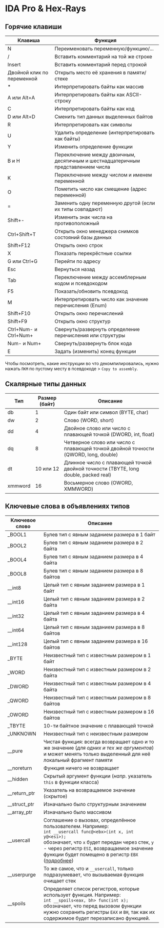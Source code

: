 # IDA Pro & Hex-Rays

## Горячие клавиши

| Клавиша                    | Функция                                                      |
| -------------------------- | ------------------------------------------------------------ |
| N                          | Переименовать переменную/функцию/...                         |
| /                          | Вставить комментарий на той же строке                        |
| Insert                     | Вставить комментарий перед строкой                           |
| Двойной клик по переменной | Открыть место её хранения в памяти/стеке                     |
| *                          | Интерпретировать байты как массив                            |
| A или Alt+A                | Интерпретировать байты как ASCII-строку                      |
| C                          | Интерпретировать байты как код                               |
| D или Alt+D                | Сменить тип данных выделенных байтов                         |
| R                          | Интерпретировать как символы                                 |
| U                          | Удалить определение (интерпретировать как байты)             |
| Y                          | Изменить определение функции                                 |
| B и H                      | Переключение между двоичным, десятичным и шестнадцатеричным представлением числа |
| K                          | Переключение между числом и именем переменной                |
| O                          | Пометить число как смещение (адрес переменной)               |
| =                          | Заменить одну переменную другой (если их типы совпадают)     |
| Shift+-                    | Изменить знак числа на противоположный                       |
| Ctrl+Shift+T               | Открыть окно менеджера снимков состояний базы данных         |
| Shift+F12                  | Открыть окно строк                                           |
| X                          | Показать перекрёстные ссылки                                 |
| G или Ctrl+G               | Перейти по адресу                                            |
| Esc                        | Вернуться назад                                              |
| Tab                        | Переключение между ассемблерным кодом и псевдокодом          |
| F5                         | Показать/обновить псевдокод                                  |
| M                          | Интерпретировать число как значение перечисления (Enum)      |
| Shift+F10                  | Открыть окно перечислений                                    |
| Shift+F9                   | Открыть окно структур                                        |
| Ctrl+Num- и Ctrl+Num+      | Свернуть/развернуть определение перечисления или структуры   |
| Num- и Num+                | Свернуть/развернуть блок кода                                |
| E                          | Задать (изменить) конец функции                              |

Чтобы посмотреть, какие инструкции во что декомпилировались, нужно нажать `ПКМ` по пустому месту в псевдокоде > `Copy to assembly`.



## Скалярные типы данных

| Тип     | Размер (байт) | Описание                                                     |
| ------- | ------------- | ------------------------------------------------------------ |
| db      | 1             | Один байт или символ (BYTE, char)                            |
| dw      | 2             | Слово (WORD, short)                                          |
| dd      | 4             | Двойное слово или число с плавающей точкой (DWORD, int, float) |
| dq      | 8             | Четверное слово или число с плавающей точкой двойной точности (QWORD, long, double) |
| dt      | 10 или 12     | Длинное число с плавающей точкой двойной точности (TBYTE, long double, packed real) |
| xmmword | 16            | Восьмерное слово (OWORD, XMMWORD)                            |



## Ключевые слова в объявлениях типов

| Ключевое слово | Описание                                                     |
| -------------- | ------------------------------------------------------------ |
| _BOOL1         | Булев тип с явным заданием размера в 1 байт                  |
| _BOOL2         | Булев тип с явным заданием размера в 2 байта                 |
| _BOOL4         | Булев тип с явным заданием размера в 4 байта                 |
| _BOOL8         | Булев тип с явным заданием размера в 8 байтов                |
| __int8         | Целый тип с явным заданием размера в 1 байт                  |
| __int16        | Целый тип с явным заданием размера в 2 байта                 |
| __int32        | Целый тип с явным заданием размера в 4 байта                 |
| __int64        | Целый тип с явным заданием размера в 8 байтов                |
| __int128       | Целый тип с явным заданием размера в 16 байтов               |
| _BYTE          | Неизвестный тип с известным размером в 1 байт                |
| _WORD          | Неизвестный тип с известным размером в 2 байта               |
| _DWORD         | Неизвестный тип с известным размером в 4 байта               |
| _QWORD         | Неизвестный тип с известным размером в 8 байтов              |
| _OWORD         | Неизвестный тип с известным размером в 16 байтов             |
| _TBYTE         | 10-ти байтное значение с плавающей точкой                    |
| _UNKNOWN       | Неизвестный тип с неизвестным размером                       |
| __pure         | Чистая функция: всегда возвращает одно и то же значение (*для одних и тех же аргументов*) и может менять только выделенный для неё локальный фрагмент памяти |
| __noreturn     | Функция ничего не возвращает                                 |
| __hidden       | Скрытый аргумент функции (*напр*. указатель `this` в функции класса) |
| __return_ptr   | Указатель на возвращаемое значение (скрытое)                 |
| __struct_ptr   | Изначально было структурным значением                        |
| __array_ptr    | Изначально было массивом                                     |
| __usercall     | Соглашение о вызовах, определённое пользователем. Например:<br /> `int __usercall func@<ebx>(int x, int y@<esi>);`<br />обозначает, что `x` будет передан через стек, `y` - через регистр `ESI`, возвращаемое значение функции будет помещено в регистр `EBX ` ([подробнее](https://www.hex-rays.com/products/ida/support/idadoc/1361.shtml)) |
| __userpurge    | То же самое, что и `__usercall`, только подразумевает, что вызываемая функция очищает стек |
| __spoils       | Определяет список регистров, которые использует функция. Например:<br />`int __spoils<eax, bh> func(int x);`<br />обозначает, что перед вызовом функции нужно сохранить регистры `EAX` и `BH`, так как их содержимое будет перезаписано функцией. |


